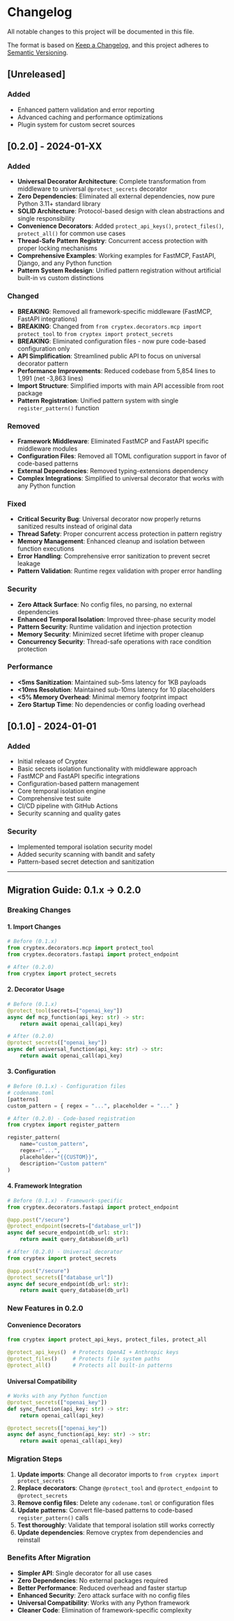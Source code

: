 # Changelog

All notable changes to this project will be documented in this file.

The format is based on [Keep a Changelog](https://keepachangelog.com/en/1.0.0/),
and this project adheres to [Semantic Versioning](https://semver.org/spec/v2.0.0.html).

## [Unreleased]

### Added
- Enhanced pattern validation and error reporting
- Advanced caching and performance optimizations
- Plugin system for custom secret sources

## [0.2.0] - 2024-01-XX

### Added
- **Universal Decorator Architecture**: Complete transformation from middleware to universal `@protect_secrets` decorator
- **Zero Dependencies**: Eliminated all external dependencies, now pure Python 3.11+ standard library
- **SOLID Architecture**: Protocol-based design with clean abstractions and single responsibility
- **Convenience Decorators**: Added `protect_api_keys()`, `protect_files()`, `protect_all()` for common use cases
- **Thread-Safe Pattern Registry**: Concurrent access protection with proper locking mechanisms
- **Comprehensive Examples**: Working examples for FastMCP, FastAPI, Django, and any Python function
- **Pattern System Redesign**: Unified pattern registration without artificial built-in vs custom distinctions

### Changed
- **BREAKING**: Removed all framework-specific middleware (FastMCP, FastAPI integrations)
- **BREAKING**: Changed from `from cryptex.decorators.mcp import protect_tool` to `from cryptex import protect_secrets`
- **BREAKING**: Eliminated configuration files - now pure code-based configuration only
- **API Simplification**: Streamlined public API to focus on universal decorator pattern
- **Performance Improvements**: Reduced codebase from 5,854 lines to 1,991 (net -3,863 lines)
- **Import Structure**: Simplified imports with main API accessible from root package
- **Pattern Registration**: Unified pattern system with single `register_pattern()` function

### Removed
- **Framework Middleware**: Eliminated FastMCP and FastAPI specific middleware modules
- **Configuration Files**: Removed all TOML configuration support in favor of code-based patterns
- **External Dependencies**: Removed typing-extensions dependency
- **Complex Integrations**: Simplified to universal decorator that works with any Python function

### Fixed
- **Critical Security Bug**: Universal decorator now properly returns sanitized results instead of original data
- **Thread Safety**: Proper concurrent access protection in pattern registry
- **Memory Management**: Enhanced cleanup and isolation between function executions
- **Error Handling**: Comprehensive error sanitization to prevent secret leakage
- **Pattern Validation**: Runtime regex validation with proper error handling

### Security
- **Zero Attack Surface**: No config files, no parsing, no external dependencies
- **Enhanced Temporal Isolation**: Improved three-phase security model
- **Pattern Security**: Runtime validation and injection protection
- **Memory Security**: Minimized secret lifetime with proper cleanup
- **Concurrency Security**: Thread-safe operations with race condition protection

### Performance
- **<5ms Sanitization**: Maintained sub-5ms latency for 1KB payloads
- **<10ms Resolution**: Maintained sub-10ms latency for 10 placeholders
- **<5% Memory Overhead**: Minimal memory footprint impact
- **Zero Startup Time**: No dependencies or config loading overhead

## [0.1.0] - 2024-01-01

### Added
- Initial release of Cryptex
- Basic secrets isolation functionality with middleware approach
- FastMCP and FastAPI specific integrations
- Configuration-based pattern management
- Core temporal isolation engine
- Comprehensive test suite
- CI/CD pipeline with GitHub Actions
- Security scanning and quality gates

### Security
- Implemented temporal isolation security model
- Added security scanning with bandit and safety
- Pattern-based secret detection and sanitization

---

## Migration Guide: 0.1.x → 0.2.0

### Breaking Changes

#### 1. Import Changes
```python
# Before (0.1.x)
from cryptex.decorators.mcp import protect_tool
from cryptex.decorators.fastapi import protect_endpoint

# After (0.2.0)
from cryptex import protect_secrets
```

#### 2. Decorator Usage
```python
# Before (0.1.x)
@protect_tool(secrets=["openai_key"])
async def mcp_function(api_key: str) -> str:
    return await openai_call(api_key)

# After (0.2.0)
@protect_secrets(["openai_key"])
async def universal_function(api_key: str) -> str:
    return await openai_call(api_key)
```

#### 3. Configuration
```python
# Before (0.1.x) - Configuration files
# codename.toml
[patterns]
custom_pattern = { regex = "...", placeholder = "..." }

# After (0.2.0) - Code-based registration
from cryptex import register_pattern

register_pattern(
    name="custom_pattern",
    regex=r"...",
    placeholder="{{CUSTOM}}",
    description="Custom pattern"
)
```

#### 4. Framework Integration
```python
# Before (0.1.x) - Framework-specific
from cryptex.decorators.fastapi import protect_endpoint

@app.post("/secure")
@protect_endpoint(secrets=["database_url"])
async def secure_endpoint(db_url: str):
    return await query_database(db_url)

# After (0.2.0) - Universal decorator
from cryptex import protect_secrets

@app.post("/secure")
@protect_secrets(["database_url"])
async def secure_endpoint(db_url: str):
    return await query_database(db_url)
```

### New Features in 0.2.0

#### Convenience Decorators
```python
from cryptex import protect_api_keys, protect_files, protect_all

@protect_api_keys()  # Protects OpenAI + Anthropic keys
@protect_files()     # Protects file system paths  
@protect_all()       # Protects all built-in patterns
```

#### Universal Compatibility
```python
# Works with any Python function
@protect_secrets(["openai_key"])
def sync_function(api_key: str) -> str:
    return openai_call(api_key)

@protect_secrets(["openai_key"])
async def async_function(api_key: str) -> str:
    return await openai_call(api_key)
```

### Migration Steps

1. **Update imports**: Change all decorator imports to `from cryptex import protect_secrets`
2. **Replace decorators**: Change `@protect_tool` and `@protect_endpoint` to `@protect_secrets`
3. **Remove config files**: Delete any `codename.toml` or configuration files
4. **Update patterns**: Convert file-based patterns to code-based `register_pattern()` calls
5. **Test thoroughly**: Validate that temporal isolation still works correctly
6. **Update dependencies**: Remove cryptex from dependencies and reinstall

### Benefits After Migration

- **Simpler API**: Single decorator for all use cases
- **Zero Dependencies**: No external packages required
- **Better Performance**: Reduced overhead and faster startup
- **Enhanced Security**: Zero attack surface with no config files
- **Universal Compatibility**: Works with any Python framework
- **Cleaner Code**: Elimination of framework-specific complexity